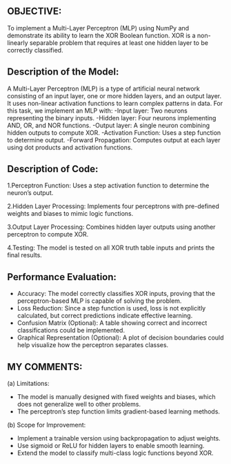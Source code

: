 ## OBJECTIVE:
To implement a Multi-Layer Perceptron (MLP) using NumPy and demonstrate its ability to learn the XOR Boolean function. XOR is a non-linearly separable problem that requires at least one hidden layer to be correctly classified.

## Description of the Model:

A Multi-Layer Perceptron (MLP) is a type of artificial neural network consisting of an input layer, one or more hidden layers, and an output layer. It uses non-linear activation functions to learn complex patterns in data. For this task, we implement an MLP with:
-Input layer: Two neurons representing the binary inputs.
-Hidden layer: Four neurons implementing AND, OR, and NOR functions.
-Output layer: A single neuron combining hidden outputs to compute XOR.
-Activation Function: Uses a step function to determine output.
-Forward Propagation: Computes output at each layer using dot products and activation functions.


## Description of Code:

1.Perceptron Function: Uses a step activation function to determine the neuron’s output.

2.Hidden Layer Processing: Implements four perceptrons with pre-defined weights and biases to mimic logic functions.

3.Output Layer Processing: Combines hidden layer outputs using another perceptron to compute XOR.

4.Testing: The model is tested on all XOR truth table inputs and prints the final results.


## Performance Evaluation:
- Accuracy: The model correctly classifies XOR inputs, proving that the perceptron-based MLP is capable of solving the problem.
- Loss Reduction: Since a step function is used, loss is not explicitly calculated, but correct predictions indicate effective learning.
- Confusion Matrix (Optional): A table showing correct and incorrect classifications could be implemented.
- Graphical Representation (Optional): A plot of decision boundaries could help visualize how the perceptron separates classes.


## MY COMMENTS:

(a) Limitations:
- The model is manually designed with fixed weights and biases, which does not generalize well to other problems.
- The perceptron’s step function limits gradient-based learning methods.


(b) Scope for Improvement:
- Implement a trainable version using backpropagation to adjust weights.
- Use sigmoid or ReLU for hidden layers to enable smooth learning.
- Extend the model to classify multi-class logic functions beyond XOR.
